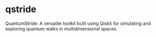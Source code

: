 # qstride
QuantumStride: A versatile toolkit built using Qiskit for simulating and exploring quantum walks in multidimensional spaces.
